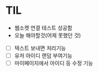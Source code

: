 # TIL
- 웹소켓 연결 테스트 성공함
- 오늘 해야할것(어제 못했던 것)
- [ ] 텍스트 보내면 처리기능
- [ ] 유저 아이디 랜덤 부여기능
- [ ] 마이페이지에서 아이디 등 수정 기능